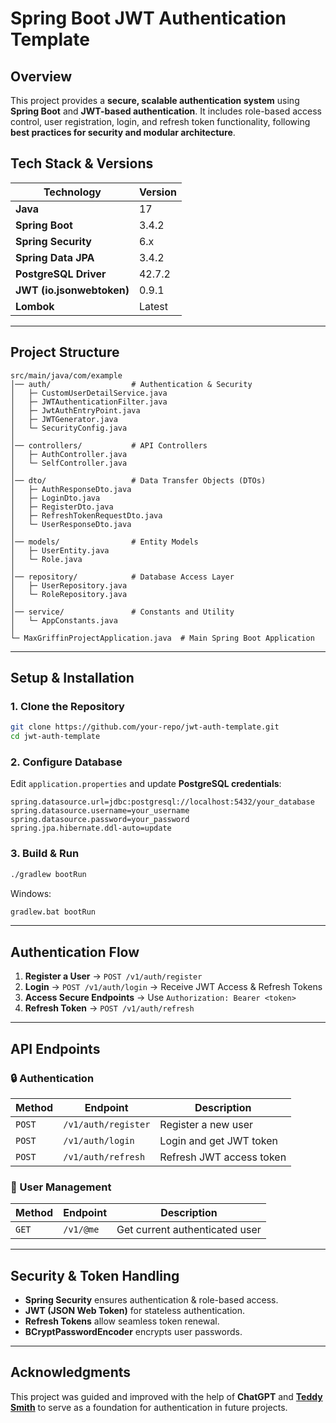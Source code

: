 # Spring Boot JWT Authentication Template

## Overview  
This project provides a **secure, scalable authentication system** using **Spring Boot** and **JWT-based authentication**. It includes role-based access control, user registration, login, and refresh token functionality, following **best practices for security and modular architecture**.

## Tech Stack & Versions  
| Technology | Version |
|------------|---------|
| **Java** | 17 |
| **Spring Boot** | 3.4.2 |
| **Spring Security** | 6.x |
| **Spring Data JPA** | 3.4.2 |
| **PostgreSQL Driver** | 42.7.2 |
| **JWT (io.jsonwebtoken)** | 0.9.1 |
| **Lombok** | Latest |

---

## Project Structure  
```
src/main/java/com/example
│── auth/                  # Authentication & Security
│   ├─ CustomUserDetailService.java
│   ├─ JWTAuthenticationFilter.java
│   ├─ JwtAuthEntryPoint.java
│   ├─ JWTGenerator.java
│   └─ SecurityConfig.java
│
│── controllers/           # API Controllers
│   ├─ AuthController.java
│   └─ SelfController.java
│
│── dto/                   # Data Transfer Objects (DTOs)
│   ├─ AuthResponseDto.java
│   ├─ LoginDto.java
│   ├─ RegisterDto.java
│   ├─ RefreshTokenRequestDto.java
│   └─ UserResponseDto.java
│
│── models/                # Entity Models
│   ├─ UserEntity.java
│   └─ Role.java
│
│── repository/            # Database Access Layer
│   ├─ UserRepository.java
│   └─ RoleRepository.java
│
│── service/               # Constants and Utility
│   └─ AppConstants.java
│
└─ MaxGriffinProjectApplication.java  # Main Spring Boot Application
```

---

## Setup & Installation  

### 1. Clone the Repository  
```sh
git clone https://github.com/your-repo/jwt-auth-template.git
cd jwt-auth-template
```

### 2. Configure Database  
Edit `application.properties` and update **PostgreSQL credentials**:
```properties
spring.datasource.url=jdbc:postgresql://localhost:5432/your_database
spring.datasource.username=your_username
spring.datasource.password=your_password
spring.jpa.hibernate.ddl-auto=update
```

### 3. Build & Run  
```sh
./gradlew bootRun
```
Windows:
```sh
gradlew.bat bootRun
```

---

## Authentication Flow  
1. **Register a User** → `POST /v1/auth/register`  
2. **Login** → `POST /v1/auth/login` → Receive JWT Access & Refresh Tokens  
3. **Access Secure Endpoints** → Use `Authorization: Bearer <token>`  
4. **Refresh Token** → `POST /v1/auth/refresh`  

---

## API Endpoints  
### 🔒 Authentication  
| Method | Endpoint | Description |
|--------|----------|-------------|
| `POST` | `/v1/auth/register` | Register a new user |
| `POST` | `/v1/auth/login` | Login and get JWT token |
| `POST` | `/v1/auth/refresh` | Refresh JWT access token |

### 👤 User Management  
| Method | Endpoint | Description |
|--------|----------|-------------|
| `GET` | `/v1/@me` | Get current authenticated user |

---

## Security & Token Handling  
- **Spring Security** ensures authentication & role-based access.  
- **JWT (JSON Web Token)** for stateless authentication.  
- **Refresh Tokens** allow seamless token renewal.  
- **BCryptPasswordEncoder** encrypts user passwords.  

---

## Acknowledgments  
This project was guided and improved with the help of **ChatGPT** and **[Teddy Smith](https://github.com/teddysmithdev)** to serve as a foundation for authentication in future projects.


